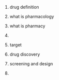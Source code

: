 1. drug definition
2. what is pharmacology
3. what is pharmacy
4. 


1. target
2. drug discovery
3. screening and design
4. 